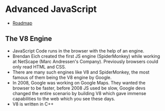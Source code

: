 # Advanced JavaScript

- [Roadmap](https://coggle.it/diagram/XE3ZoVj-rtA5hcxj/t/advanced-javascript)

## The V8 Engine

- JavaScript Code runs in the browser with the help of an engine.
- Brendan Eich created the first JS engine (SpiderMonkey) while working at NetScape (Marc Andressen's Company). Previously browsers could only read HTML and CSS.
- There are many such engines like V8 and SpiderMonkey, the most famous of them being the V8 engine by Google.
- In 2008, Google was working on Google Maps. They wanted the browser to be faster, before 2008 JS used be slow, Google devs changed the entire scenario by building V8 which gave immense capabilities to the web which you see these days.
- V8 is written in C++
